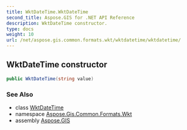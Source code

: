 ```yaml
---
title: WktDateTime.WktDateTime
second_title: Aspose.GIS for .NET API Reference
description: WktDateTime constructor. 
type: docs
weight: 10
url: /net/aspose.gis.common.formats.wkt/wktdatetime/wktdatetime/
---
```

## WktDateTime constructor

```csharp
public WktDateTime(string value)
```

### See Also

* class [WktDateTime](../)
* namespace [Aspose.Gis.Common.Formats.Wkt](../../wktdatetime/)
* assembly [Aspose.GIS](../../../)


